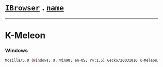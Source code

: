 # [`IBrowser`](/api/main/get-browser.md) . [`name`](../name.md)
---
# K-Meleon

### Windows

```sh
Mozilla/5.0 (Windows; U; Win98; en-US; rv:1.5) Gecko/20031016 K-Meleon/0.8.2
```